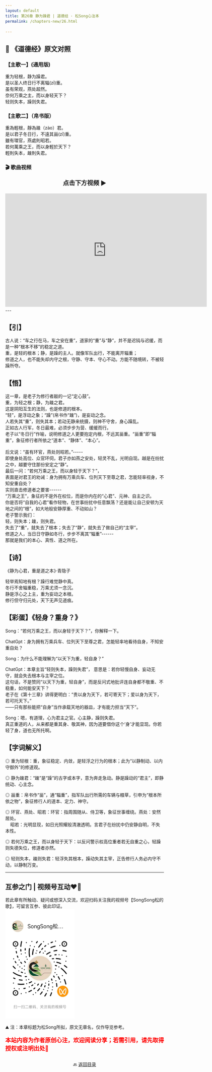 ```yaml
---
layout: default
title: 第26章 静为躁君 | 道德经 · 松Song心注本
permalink: /chapters-new/26.html

---
```


## 📜 《道德经》原文对照
### 【主歌一】(通用版) 
重为轻根，静为躁君。<br>
是以圣人终日行不离辎(zī)重。<br>
虽有荣观，燕处超然。<br>
奈何万乘之主，而以身轻天下？<br>
轻则失本，躁则失君。<br>

### 【主歌二】（帛书版）
重為輕根，靜為趮（zào）君。<br>
是以君子冬日行，不遠其甾(zī)重。<br>
雖有環官，燕處則昭若。<br>
若何萬乘之王，而以身輕於天下？<br>
輕則失本，趮則失君。<br>

### 🎬 歌曲视频
<p style="text-align:center; font-size:1.2rem; font-weight:bold;">
  点击下方视频 ▶️
</p>

<iframe
  src="https://streamable.com/e/zb842z"
  width="640"
  height="360"
  frameborder="0"
  allowfullscreen
  loading="lazy">
</iframe>
---

## 【引】
古人说：“车之行在马，车之安在重”，道家的“重”与“静”，并不是迟钝与迟缓，而是一种“根本不移”的稳定之道。<br>
重，是轻的根本；静，是躁的主人。就像军队出行，不能离开辎重；<br>
修道之人，也不能失却内守之根，守静、守本、守心不动。方能不随境转，不被轻躁所夺。<br>

## 【悟】
这一章，是老子为修行者敲的一记“定心鼓”。<br>
重，为轻之根；静，为趮之君。<br>
这是阴阳互生的法则，也是修道的根本。<br>
“轻”，是浮动之象；“躁”(帛书作“趮”)，是妄动之念。<br>
人若失其“重”，则失其本；若动无静来统摄，则神不守舍，身心躁乱。<br>
正如古人行军，冬日最难，必须步步为营、缓缓而行。<br>
老子以“冬日行”作喻，说明修道之人更要抱定内根，不远其甾重。“甾重”即“辎重”，象征修行者所依之“道本”、“静体”、“本心”。<br>  
后文说：“虽有环官，燕处则昭若。”-----<br>
即使身处高位、众官环伺，君子亦如燕之安处，轻灵不乱，光明自现。越是在纷扰之中，越要守住那份安定之“静”。<br>
最后一问：“若何万乘之王，而以身轻于天下？”，<br>
表面是对君王的劝诫：身为拥有万乘兵车、位列天下至尊之君，怎能轻率视身，不知安重自处？<br>
实则直击修道者之要害------<br>
“万乘之王”，象征的不是外在权位，而是你内在的“心君”、元神、自主之识。<br>
你是否将“自我的心君”看作轻物，在世事纷扰中任意飘荡？还是能让自己安顿为天地之间的“根”，如大地般安静厚重、不动如山？ <br>
老子警示我们：<br>
轻，则失本；趮，则失君。<br>
失去了“重”，就失去了根本；失去了“静”，就失去了做自己的“主宰”。<br>
修道之人，当日日守静如冬行，步步不离其“辎重”------<br>
那就是我们的本心、真性、道之所在。<br>

## 【诗】
《静为心君，重是道之本》·青隐子<br>

轻举焉知地有根？躁行难觉静中真。<br>
冬行不舍辎重稳，万乘尤须一念沉。<br>
静是浮心之上主，重为妄动之本根。<br>
修行但守归元处，天下无声见道痕。<br>

## 【彩蛋】《轻身？重身？》
Song：“若何万乘之王，而以身轻于天下？”，你解释一下。<br>

ChatGpt：身为拥有万乘兵车、位列天下至尊之君，怎能轻率地看待自身，不知安重自处？<br>

Song：为什么不能理解为“以天下为重，轻自身？”<br>

ChatGpt：本章主旨“轻则失本，躁则失君”， 意思是：若你轻慢自身、妄动无守，就会失去根本与主宰之位。<br>
这句话，不是赞同“以天下为重，轻自身”，而是反问式地批评连自身都不敬重、不稳重，如何能安天下？<br>
老子在《第十三章》讲得更明白：“贵以身为天下，若可寄天下；爱以身为天下，若可托天下。”<br>
——只有那些能把“自身”当作承载天地的器皿，才有能力担当“天下”。<br>

Song：嗯，有道理，心为君主之官。心主静，躁则失君。<br>
真正重道的人，从来都是重其身、敬其神，因为道要借你这个‘身’才能显现。你若轻了身，道也无所托啊。<br>

## 【字词解义】

◎ 重为轻根：重，象征稳定、内敛，是轻浮之行为的根本；此为“以静制动、以内守御外”的修道观。<br>

◎ 静为趮君：“趮”是“躁”的古字或本字，意为奔走急动。静是躁动的“君主”，即静统动、心主念。<br>

◎ 甾重：帛书作“甾”，通“辎重”，指军队出行所需的车辆与粮草，引申为“根本所依之物”，象征修行人的道本、定力、神守。<br>

◎ 环官、燕处、昭若：环官：指周围随从、侍卫等，象征世事缠绕。燕处：安然居处。<br>
&nbsp;&nbsp;&nbsp;&nbsp;昭若：光明显现，如日光照耀般清澈透明。言君子在纷扰中仍安静自明，不失本性。<br>
   
◎ 若何万乘之王，而以身轻于天下：以反问警示权高位重者若无自重之心，轻躁则失德失位，修道者亦然。<br>

◎ 轻则失本，趮则失君：轻浮失其根本，躁动失其主宰，正告修行人务必内守不动，以静制万变。<br>

---

##  互参之门 | 视频号互动❤️🤝

若此章有所触动、疑问或想深入交流，欢迎扫码关注我的视频号【SongSong松的歌】，可留言互参、彼此印证。<br>
<img src="../img/qrcode_songsong.jpg" alt="扫码进入视频号" width="220">

⛰️ 注：本章标题为松Song所拟，原文无章名，仅作导览参考。<br>
<p style="color:red; font-size:18px; font-weight:bold;">
本站内容为作者原创心注，欢迎阅读分享；若需引用，请先取得授权或注明出处🙏
</p>

<p style="text-align:center; margin-top:2em;">
  🔙 <a href="{{ '/' | relative_url }}#catalog">返回目录</a>
</p>
